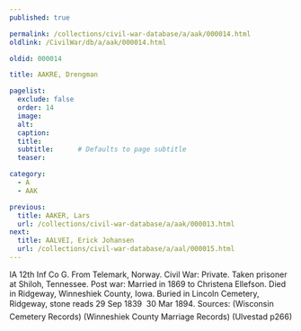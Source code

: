 ```yaml
---
published: true

permalink: /collections/civil-war-database/a/aak/000014.html
oldlink: /CivilWar/db/a/aak/000014.html

oldid: 000014

title: AAKRE, Drengman

pagelist:
  exclude: false
  order: 14
  image: 
  alt:
  caption:
  title:
  subtitle:      # Defaults to page subtitle
  teaser:

category: 
  - A 
  - AAK

previous:
  title: AAKER, Lars
  url: /collections/civil-war-database/a/aak/000013.html  
next:
  title: AALVEI, Erick Johansen
  url: /collections/civil-war-database/a/aal/000015.html   
---
```

IA 12th Inf Co G. From Telemark, Norway. Civil War: Private. Taken prisoner at Shiloh, Tennessee. Post war: Married in 1869 to Christena Ellefson. Died in Ridgeway, Winneshiek County, Iowa. Buried in Lincoln Cemetery, Ridgeway, stone reads &#147;29 Sep 1839 &#150; 30 Mar 1894&#148;. Sources: (Wisconsin Cemetery Records) (Winneshiek County Marriage Records) (Ulvestad p266)